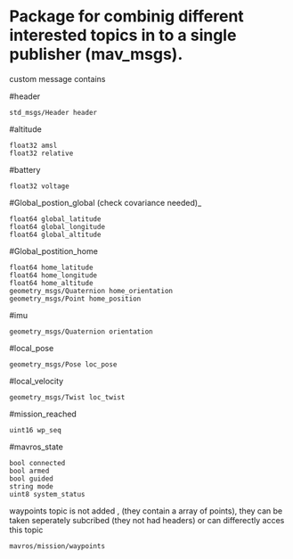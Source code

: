 # Package for combinig different interested topics in to a single publisher (mav_msgs).
custom message contains

#header
```
std_msgs/Header header
```
#altitude
```
float32 amsl
float32 relative
```
#battery
```
float32 voltage
```
#Global_postion_global (check covariance needed)_
```
float64 global_latitude
float64 global_longitude
float64 global_altitude
```
#Global_postition_home
```
float64 home_latitude
float64 home_longitude
float64 home_altitude
geometry_msgs/Quaternion home_orientation
geometry_msgs/Point home_position
```
#imu
```
geometry_msgs/Quaternion orientation
```

#local_pose
```
geometry_msgs/Pose loc_pose
```

#local_velocity
```
geometry_msgs/Twist loc_twist
```

#mission_reached
```
uint16 wp_seq
```

#mavros_state
```
bool connected
bool armed
bool guided
string mode
uint8 system_status
```

waypoints topic is not added , (they contain a array of points), they can be taken seperately subcribed (they not had headers) or can differectly acces this topic
```
mavros/mission/waypoints
```
